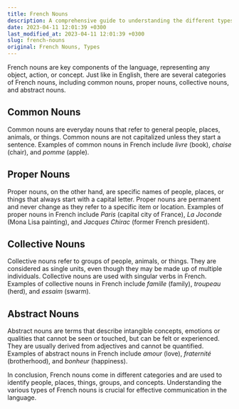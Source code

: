 ```yaml
---
title: French Nouns
description: A comprehensive guide to understanding the different types of French nouns.
date: 2023-04-11 12:01:39 +0300
last_modified_at: 2023-04-11 12:01:39 +0300
slug: french-nouns
original: French Nouns, Types
---
```

French nouns are key components of the language, representing any object, action, or concept. Just like in English, there are several categories of French nouns, including common nouns, proper nouns, collective nouns, and abstract nouns. 

## Common Nouns

Common nouns are everyday nouns that refer to general people, places, animals, or things. Common nouns are not capitalized unless they start a sentence. Examples of common nouns in French include *livre* (book), *chaise* (chair), and *pomme* (apple).

## Proper Nouns

Proper nouns, on the other hand, are specific names of people, places, or things that always start with a capital letter. Proper nouns are permanent and never change as they refer to a specific item or location. Examples of proper nouns in French include *Paris* (capital city of France), *La Joconde* (Mona Lisa painting), and *Jacques Chirac* (former French president).

## Collective Nouns

Collective nouns refer to groups of people, animals, or things. They are considered as single units, even though they may be made up of multiple individuals. Collective nouns are used with singular verbs in French. Examples of collective nouns in French include *famille* (family), *troupeau* (herd), and *essaim* (swarm).

## Abstract Nouns

Abstract nouns are terms that describe intangible concepts, emotions or qualities that cannot be seen or touched, but can be felt or experienced. They are usually derived from adjectives and cannot be quantified. Examples of abstract nouns in French include *amour* (love), *fraternité* (brotherhood), and *bonheur* (happiness).

In conclusion, French nouns come in different categories and are used to identify people, places, things, groups, and concepts. Understanding the various types of French nouns is crucial for effective communication in the language.